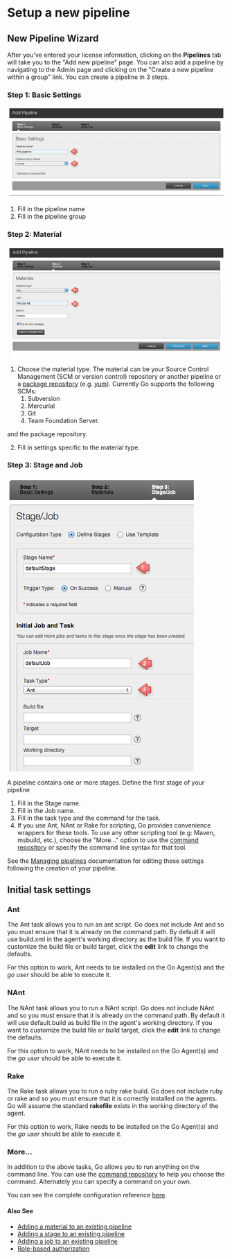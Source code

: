 # Setup a new pipeline

## New Pipeline Wizard

After you've entered your license information, clicking on the **Pipelines** tab will take you to the "Add new pipeline" page. You can also add a pipeline by navigating to the Admin page and clicking on the "Create a new pipeline within a group" link. You can create a pipeline in 3 steps.

### Step 1: Basic Settings

![](../resources/images/new_pipeline_1.png)

1.  Fill in the pipeline name
2.  Fill in the pipeline group

### Step 2: Material

![](../resources/images/new_pipeline_2.png)

1.  Choose the material type. The material can be your Source Control Management (SCM or version control) repository or another pipeline or a [package repository](package_material.md) (e.g. [yum](../extension_points/yum_repository_poller.md)). Currently Go supports the following SCMs:
    1.  Subversion
    2.  Mercurial
    3.  Git
    4.  Team Foundation Server.

 and the package repository.

2.  Fill in settings specific to the material type.

### Step 3: Stage and Job

![](../resources/images/new_pipeline_3.png)

A pipeline contains one or more stages. Define the first stage of your pipeline

1.  Fill in the Stage name.
2.  Fill in the Job name.
3.  Fill in the task type and the command for the task.
4.  If you use Ant, NAnt or Rake for scripting, Go provides convenience wrappers for these tools. To use any other scripting tool (e.g: Maven, msbuild, etc.), choose the "More..." option to use the [command repository](../advanced_usage/command_repository.md) or specify the command line syntax for that tool.

See the [Managing pipelines](managing_pipelines.md) documentation for editing these settings following the creation of your pipeline.

## Initial task settings

### Ant

The Ant task allows you to run an ant script. Go does not include Ant and so you must ensure that it is already on the command path. By default it will use build.xml in the agent's working directory as the build file. If you want to customize the build file or build target, click the **edit** link to change the defaults.

For this option to work, Ant needs to be installed on the Go Agent(s) and the *go user* should be able to execute it.

### NAnt

The NAnt task allows you to run a NAnt script. Go does not include NAnt and so you must ensure that it is already on the command path. By default it will use default.build as build file in the agent's working directory. If you want to customize the build file or build target, click the **edit** link to change the defaults.

For this option to work, NAnt needs to be installed on the Go Agent(s) and the *go user* should be able to execute it.

### Rake

The Rake task allows you to run a ruby rake build. Go does not include ruby or rake and so you must ensure that it is correctly installed on the agents. Go will assume the standard **rakefile** exists in the working directory of the agent.

For this option to work, Rake needs to be installed on the Go Agent(s) and the *go user* should be able to execute it.

### More...

In addition to the above tasks, Go allows you to run anything on the command line. You can use the [command repository](../advanced_usage/command_repository.md) to help you choose the command. Alternately you can specify a command on your own.

You can see the complete configuration reference [here](configuration_reference.md).

#### Also See

-   [Adding a material to an existing pipeline](admin_add_material.md)
-   [Adding a stage to an existing pipeline](admin_add_stage.md)
-   [Adding a job to an existing pipeline](admin_add_job.md)
-   [Role-based authorization](dev_authorization.md)
